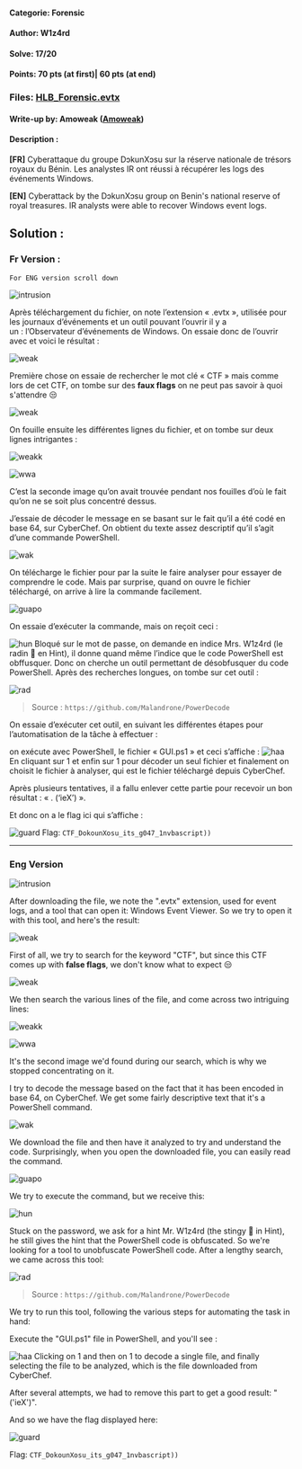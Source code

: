 #### Categorie: Forensic 
#### **Author**: W1z4rd
#### Solve: 17/20 
#### Points: 70 pts (at first)| 60 pts (at end)
### Files: [HLB_Forensic.evtx](./Forensic/Files/HLB_Forensic.evtx)  

#### Write-up by: Amoweak ([Amoweak](https://))
#### Description :
**[FR]** 
Cyberattaque du groupe DɔkunXɔsu sur la réserve nationale de trésors royaux du Bénin. Les analystes IR ont réussi à récupérer les logs des événements Windows.

**[EN]** 
Cyberattack by the DɔkunXɔsu group on Benin's national reserve of royal treasures. IR analysts were able to recover Windows event logs.


## Solution :
### Fr Version : 

`For ENG version scroll down` 
  
![intrusion](Images/intrusion.png)

Après téléchargement du fichier, on note l’extension « .evtx », utilisée pour les journaux d’événements et un outil pouvant l’ouvrir il y a un : l’Observateur d’événements de Windows. On essaie donc de l’ouvrir avec et voici le résultat :

![weak](Images/weak.png)

Première chose on essaie de rechercher le mot clé « CTF » mais comme lors de cet CTF, on tombe sur des **faux flags** on ne peut pas savoir à quoi s'attendre 😒

![weak](Images/weak1.png)

On fouille ensuite les différentes lignes du fichier, et on tombe sur deux lignes intrigantes :

![weakk](Images/weak2.png)


![wwa](Images/weak3.png)

C’est la seconde image qu’on avait trouvée pendant nos fouilles  d’où le fait qu’on ne se soit plus concentré dessus.

J’essaie de décoder le message en se basant sur le fait qu’il a été codé en base 64, sur CyberChef. On obtient du texte assez descriptif qu’il s’agit d’une commande PowerShell.

![wak](Images/weak4.png)

On télécharge le fichier pour par la suite le faire analyser pour essayer de comprendre le code. Mais par surprise, quand on ouvre le fichier téléchargé, on arrive à lire la commande facilement.

![guapo](Images/weall.png)

On essaie d’exécuter la commande, mais on reçoit ceci :

![hun](Images/weak5.png)
Bloqué sur le mot de passe, on demande en indice Mrs. W1z4rd (le radin  🤣 en Hint), il donne quand même l’indice que le code PowerShell est obffusquer. Donc on cherche un outil permettant de désobfusquer du code PowerShell. Après des recherches longues, on tombe sur cet outil :

![rad](Images/weak6.png)
> Source : `https://github.com/Malandrone/PowerDecode` 

On essaie d’exécuter cet outil, en suivant les différentes étapes pour l’automatisation de la tâche à effectuer :

on exécute avec PowerShell, le fichier « GUI.ps1 » et ceci s’affiche :
![haa](Images/weak7.png)
En cliquant sur 1 et enfin sur 1 pour décoder un seul fichier et finalement on choisit le fichier à analyser, qui est le fichier téléchargé depuis CyberChef.

Après plusieurs tentatives, il a fallu enlever cette partie pour recevoir un bon résultat : « . (‘ieX’) ».

Et donc on a le flag ici qui s’affiche :

![guard](Images/weak8.png)
Flag: `CTF_DokounXosu_its_g047_1nvbascript))` 

-----------------------------------------------------------


### Eng Version
  
  
![intrusion](Images/intrusion.png)



After downloading the file, we note the ".evtx" extension, used for event logs, and a tool that can open it: Windows Event Viewer. So we try to open it with this tool, and here's the result:

![weak](Images/weak.png)

First of all, we try to search for the keyword "CTF", but since this CTF comes up with **false flags**, we don't know what to expect 😒

![weak](Images/weak1.png)

We then search the various lines of the file, and come across two intriguing lines:

![weakk](Images/weak2.png)


![wwa](Images/weak3.png)

It's the second image we'd found during our search, which is why we stopped concentrating on it.

I try to decode the message based on the fact that it has been encoded in base 64, on CyberChef. We get some fairly descriptive text that it's a PowerShell command.

![wak](Images/weak4.png)


We download the file and then have it analyzed to try and understand the code. Surprisingly, when you open the downloaded file, you can easily read the command.

![guapo](Images/weall.png)

We try to execute the command, but we receive this:

![hun](Images/weak5.png)

Stuck on the password, we ask for a hint Mr. W1z4rd (the stingy 🤣 in Hint), 
he still gives the hint that the PowerShell code is obfuscated. So we're looking for a tool to unobfuscate PowerShell code. After a lengthy search, we came across this tool:

![rad](Images/weak6.png)
> Source : `https://github.com/Malandrone/PowerDecode` 

We try to run this tool, following the various steps for automating the task in hand:

Execute the "GUI.ps1" file in PowerShell, and you'll see :

![haa](Images/weak7.png)
Clicking on 1 and then on 1 to decode a single file, and finally selecting the file to be analyzed, which is the file downloaded from CyberChef.

After several attempts, we had to remove this part to get a good result: "('ieX')".

And so we have the flag displayed here:

![guard](Images/weak8.png)


Flag: `CTF_DokounXosu_its_g047_1nvbascript))` 
